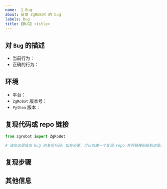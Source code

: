 ```yaml
---
name:  🐞 Bug
about: 反馈 ZgRoBot 的 bug
labels: bug
title: [BUG] <title>
---
```


<!--请注意：不规范的问题会被部署的 issue bot 自动关闭。-->
## 对 `Bug` 的描述
  * 当前行为：
  * 正确的行为：

## 环境
  * 平台：
  * `ZgRoBot` 版本号：
  * `Python` 版本：

## 复现代码或 repo 链接

```python
from zgrobot import ZgRoBot

# 请在这里给出 bug 的复现代码。如有必要，可以创建一个复现 repo 并将链接粘贴到这里。
```

## 复现步骤

## 其他信息
<!-- 如对 bug 修复的建议、相关 issue 或 PR 的引用等信息 -->
